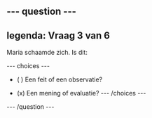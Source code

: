 --- question ---
---
legenda: Vraag 3 van 6
---

Maria schaamde zich. Is dit:

--- choices ---
- ( ) Een feit of een observatie?

- (x) Een mening of evaluatie? --- /choices ---

--- /question ---
